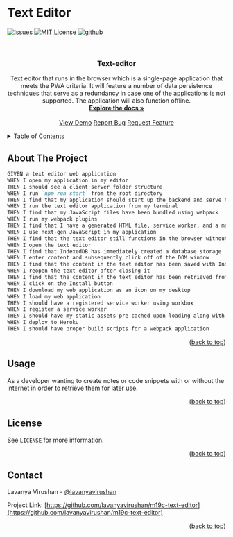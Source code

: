 # Text Editor

<a name="readme-top"></a>

<!-- PROJECT SHIELDS -->

[![Issues][issues-shield]][issues-url]
[![MIT License][license-shield]][license-url]
[![github][github-shield]][github-url]

<!-- PROJECT LOGO -->
<br />
<div align="center">
  <a href="https://github.com/lavanyavirushan/m19c-text-editor"></a>
<h3 align="center">Text-editor</h3>

  <p align="center">
Text editor that runs in the browser which is a single-page application that meets the PWA criteria. It will feature a number of data persistence techniques that serve as a redundancy in case one of the applications is not supported. The application will also function offline.
    <br />
    <a href="https://github.com/lavanyavirushan/m19c-text-editor"><strong>Explore the docs »</strong></a>
    <br />
    <br />
    <a href="https://lavanyavirushan.github.io/m19c-text-editor/">View Demo</a>
    <a href="https://github.com/lavanyavirushan/m19c-text-editor/issues">Report Bug</a>
    <a href="https://github.com/lavanyavirushan/m19c-text-editor/issues">Request Feature</a>
  </p>
</div>

<!-- TABLE OF CONTENTS -->
<details>
  <summary>Table of Contents</summary>
  <ol>
    <li>
      <a href="#about-the-project">About The Project</a>
    </li>
    <li><a href="#usage">Usage</a></li>
    <li><a href="#license">License</a></li>
    <li><a href="#contact">Contact</a></li>
  </ol>
</details>

<!-- ABOUT THE PROJECT -->

## About The Project

```md
GIVEN a text editor web application
WHEN I open my application in my editor
THEN I should see a client server folder structure
WHEN I run `npm run start` from the root directory
THEN I find that my application should start up the backend and serve the client
WHEN I run the text editor application from my terminal
THEN I find that my JavaScript files have been bundled using webpack
WHEN I run my webpack plugins
THEN I find that I have a generated HTML file, service worker, and a manifest file
WHEN I use next-gen JavaScript in my application
THEN I find that the text editor still functions in the browser without errors
WHEN I open the text editor
THEN I find that IndexedDB has immediately created a database storage
WHEN I enter content and subsequently click off of the DOM window
THEN I find that the content in the text editor has been saved with IndexedDB
WHEN I reopen the text editor after closing it
THEN I find that the content in the text editor has been retrieved from our IndexedDB
WHEN I click on the Install button
THEN I download my web application as an icon on my desktop
WHEN I load my web application
THEN I should have a registered service worker using workbox
WHEN I register a service worker
THEN I should have my static assets pre cached upon loading along with subsequent pages and static assets
WHEN I deploy to Heroku
THEN I should have proper build scripts for a webpack application
```

<p align="right">(<a href="#readme-top">back to top</a>)</p>

<!-- USAGE EXAMPLES -->

## Usage

As a developer wanting to create notes or code snippets with or without the internet in order to retrieve them for later use.

<p align="right">(<a href="#readme-top">back to top</a>)</p>

<!-- LICENSE -->

## License

See `LICENSE` for more information.

<p align="right">(<a href="#readme-top">back to top</a>)</p>

<!-- CONTACT -->

## Contact

Lavanya Virushan - [@lavanyavirushan](https://github.com/lavanyavirushan)

Project Link: [https://github.com/lavanyavirushan/m19c-text-editor](https://github.com/lavanyavirushan/m19c-text-editor)

<p align="right">(<a href="#readme-top">back to top</a>)</p>

<!-- MARKDOWN LINKS & IMAGES -->

[contributors-shield]: https://img.shields.io/github/contributors/lavanyavirushan/m19c-text-editor.svg?style=for-the-badge
[contributors-url]: https://github.com/lavanyavirushan/m19c-text-editor/graphs/contributors
[issues-shield]: https://img.shields.io/github/issues/lavanyavirushan/m19c-text-editor?style=for-the-badge
[issues-url]: https://github.com/lavanyavirushan/m19c-text-editor/issues
[license-shield]: https://img.shields.io/github/license/lavanyavirushan/m19c-text-editor.svg?style=for-the-badge
[license-url]: https://github.com/lavanyavirushan/m19c-text-editor/blob/main/LICENSE
[github-shield]: https://img.shields.io/badge/-github-black.svg?style=for-the-badge&logo=github&colorB=555
[github-url]: https://github.com/lavanyavirushan/m19c-text-editor
